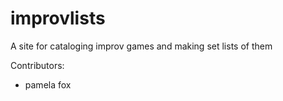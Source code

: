 # improvlists
A site for cataloging improv games and making set lists of them

Contributors:
* pamela fox

